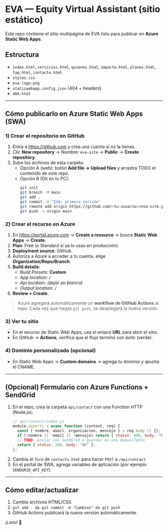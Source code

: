# EVA — Equity Virtual Assistant (sitio estático)

Este repo contiene el sitio multipágina de EVA listo para publicar en **Azure Static Web Apps**.

## Estructura
- `index.html`, `servicios.html`, `quienes.html`, `impacto.html`, `planes.html`, `faq.html`, `contacto.html`
- `styles.css`
- `eva-logo.png`
- `staticwebapp.config.json` (404 + headers)
- `404.html`

---

## Cómo publicarlo en Azure Static Web Apps (SWA)

### 1) Crear el repositorio en GitHub
1. Entra a https://github.com y crea una cuenta si no la tienes.
2. Clic **New repository** → Nombre: `eva-site` → **Public** → **Create repository**.
3. Sube los archivos de esta carpeta:
   - Opción A (web): botón **Add file → Upload files** y arrastra TODO el contenido de este repo.
   - Opción B (Git en tu PC):
     ```bash
     git init
     git branch -M main
     git add .
     git commit -m "EVA: primera versión"
     git remote add origin https://github.com/<tu-usuario>/eva-site.git
     git push -u origin main
     ```

### 2) Crear el recurso en Azure
1. En https://portal.azure.com → **Create a resource** → busca **Static Web Apps** → **Create**.
2. **Plan**: Free (o Standard si ya lo usas en producción).
3. **Deployment source**: GitHub.
4. Autoriza a Azure a acceder a tu cuenta, elige **Organization/Repo/Branch**.
5. **Build details**:
   - *Build Presets*: **Custom**
   - *App location*: `/`
   - *Api location*: *(dejar en blanco)*
   - *Output location*: `/`
6. **Review + Create**.

> Azure agregará automáticamente un **workflow de GitHub Actions** al repo. Cada vez que hagas `git push`, se desplegará la nueva versión.

### 3) Ver tu sitio
- En el recurso de Static Web Apps, usa el enlace **URL** para abrir el sitio.
- En GitHub → **Actions**, verifica que el flujo terminó con éxito (verde).

### 4) Dominio personalizado (opcional)
- En Static Web Apps → **Custom domains** → agrega tu dominio y apunta el CNAME.

---

## (Opcional) Formulario con Azure Functions + SendGrid
1. En el repo, crea la carpeta `api/contact` con una Function HTTP (Node.js):
   ```js
   // api/contact/index.js
   module.exports = async function (context, req) {
     const { nombre, email, organizacion, mensaje } = req.body || {};
     if (!nombre || !email || !mensaje) return { status: 400, body: "Faltan campos" };
     // TODO: Enviar con SendGrid o guardar en una Queue/Tabla
     return { status: 200, body: "OK" };
   };
   ```
2. Cambia el `form` de `contacto.html` para hacer `POST` a `/api/contact`.
3. En el portal de SWA, agrega variables de aplicación (por ejemplo `SENDGRID_API_KEY`).

---

## Cómo editar/actualizar
1. Cambia archivos HTML/CSS.
2. `git add . && git commit -m "Cambios" && git push`
3. GitHub Actions publicará la nueva versión automáticamente.

¡Listo! 🎉
